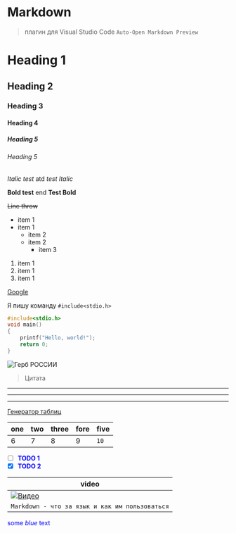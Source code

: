 # Markdown
<!-- Плагин для просмотров в Visual Studio Code -->
> плагин для Visual Studio Code
 `Auto-Open Markdown Preview`
 <!-- Заголовки -->
# Heading 1
## Heading 2
### Heading 3
#### Heading 4
##### Heading 5
###### Heading 5

<!-- Выделение -->
_Italic test_ atd *test Italic*

__Bold test__ end **Test Bold**

~~Line throw~~

<!-- Списки -->
* item 1
* item 1
  * item 2
  * item 2
    * item 3
1. item 1
1. item 1
1. item 1

<!-- Ссылка -->
[Google](http://google.com)
<!-- Код -->
Я пишу команду `#include<stdio.h>`
```C
#include<stdio.h>
void main()
{
    printf("Hello, world!");
    return 0;
}
```
<!-- Картинки -->
![Герб РОССИИ](https://upload.wikimedia.org/wikipedia/commons/archive/2/29/20200505072218%21Coat_of_Arms_of_the_Russian_Federation_2.svg)

<!-- Цитаты -->

> Цитата
<!-- Горизонтальные линии -->

---
***
___

<!-- Таблицы -->
[Генератор таблиц](https://www.tablesgenerator.com/markdown_tables)

| one | two | three | fore | five |
|-----|-----|-------|------|------|
| 6   | 7   | 8     | 9    | `10` |


<!-- Список дел -->
 - [ ] <span style="color:blue">__TODO 1__</span>
 - [x] <span style="color:blue">__TODO 2__</span>
 <!-- Youtube video-->
 <!-- [![text](ссылка на картинку)](ссылка на видео)-->
 |**video**|
 |-|
 |[![Видео](https://pngicon.ru/file/uploads/youtube-1-128x128.png)](https://www.youtube.com/watch?v=jPKi2Addbxw)|
 |`Markdown - что за язык и как им пользоваться`|
 
<span style="color:blue">some *blue* text</span>
 
